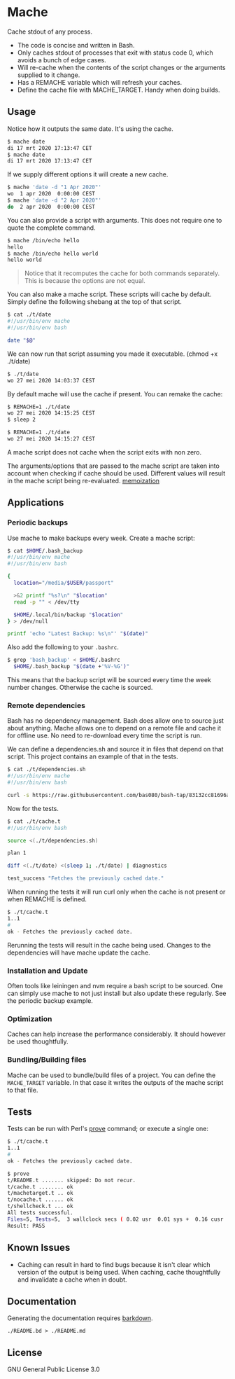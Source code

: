 # Mache

Cache stdout of any process.

- The code is concise and written in Bash.
- Only caches stdout of processes that exit with status code 0, which avoids
  a bunch of edge cases.
- Will re-cache when the contents of the script changes or the arguments
  supplied to it change.
- Has a REMACHE variable which will refresh your caches.
- Define the cache file with MACHE_TARGET. Handy when doing builds.

## Usage

Notice how it outputs the same date. It's using the cache.

```bash
$ mache date
di 17 mrt 2020 17:13:47 CET
$ mache date
di 17 mrt 2020 17:13:47 CET
```

If we supply different options it will create a new cache.

```bash
$ mache 'date -d "1 Apr 2020"'
wo  1 apr 2020  0:00:00 CEST
$ mache 'date -d "2 Apr 2020"'
do  2 apr 2020  0:00:00 CEST
```

You can also provide a script with arguments. This does not require one to
quote the complete command.

```bash
$ mache /bin/echo hello
hello
$ mache /bin/echo hello world
hello world
```

> Notice that it recomputes the cache for both commands separately. This is
> because the options are not equal.

You can also make a mache script. These scripts will cache by default. Simply
define the following shebang at the top of that script.

```bash
$ cat ./t/date
#!/usr/bin/env mache
#!/usr/bin/env bash

date "$@"
```

We can now run that script assuming you made it executable. (chmod +x ./t/date)

```bash
$ ./t/date
wo 27 mei 2020 14:03:37 CEST
```

By default mache will use the cache if present. You can remake the cache:

```bash
$ REMACHE=1 ./t/date
wo 27 mei 2020 14:15:25 CEST
$ sleep 2

$ REMACHE=1 ./t/date
wo 27 mei 2020 14:15:27 CEST
```

A mache script does not cache when the script exits with non zero.

The arguments/options that are passed to the mache script are taken into
account when checking if cache should be used. Different values will result in
the mache script being re-evaluated. [memoization][3]

## Applications

### Periodic backups

Use mache to make backups every week.
Create a mache script:

```bash
$ cat $HOME/.bash_backup
#!/usr/bin/env mache
#!/usr/bin/env bash

{
  location="/media/$USER/passport"

  >&2 printf "%s?\n" "$location"
  read -p "" < /dev/tty

  $HOME/.local/bin/backup "$location"
} > /dev/null

printf 'echo "Latest Backup: %s\n"' "$(date)"
```

Also add the following to your `.bashrc`.

```bash
$ grep 'bash_backup' < $HOME/.bashrc
  $HOME/.bash_backup "$(date +'%V-%G')"
```

This means that the backup script will be sourced every time the week number
changes. Otherwise the cache is sourced.

### Remote dependencies

Bash has no dependency management. Bash does allow one to source just about
anything. Mache allows one to depend on a remote file and cache it for offline
use. No need to re-download every time the script is run.

We can define a dependencies.sh and source it in files that depend on that
script. This project contains an example of that in the tests.

```bash
$ cat ./t/dependencies.sh
#!/usr/bin/env mache
#!/usr/bin/env bash

curl -s https://raw.githubusercontent.com/bas080/bash-tap/83132cc81696a49f4e4c66b126a63bcba0633018/bash-tap
```

Now for the tests.

```bash
$ cat ./t/cache.t
#!/usr/bin/env bash

source <(./t/dependencies.sh)

plan 1

diff <(./t/date) <(sleep 1; ./t/date) | diagnostics

test_success "Fetches the previously cached date."
```

When running the tests it will run curl only when the cache is not present or
when REMACHE is defined.

```bash
$ ./t/cache.t
1..1
# 
ok - Fetches the previously cached date.
```

Rerunning the tests will result in the cache being used. Changes to the
dependencies will have mache update the cache.

### Installation and Update

Often tools like leiningen and nvm require a bash script to be sourced. One can
simply use mache to not just install but also update these regularly. See the
periodic backup example.

### Optimization

Caches can help increase the performance considerably. It should however be
used thoughtfully.

### Bundling/Building files

Mache can be used to bundle/build files of a project. You can define the
`MACHE_TARGET` variable. In that case it writes the outputs of the mache script
to that file.

## Tests

Tests can be run with Perl's [prove][2] command; or execute a single one:

```bash
$ ./t/cache.t
1..1
# 
ok - Fetches the previously cached date.

$ prove
t/README.t ....... skipped: Do not recur.
t/cache.t ........ ok
t/machetarget.t .. ok
t/nocache.t ...... ok
t/shellcheck.t ... ok
All tests successful.
Files=5, Tests=5,  3 wallclock secs ( 0.02 usr  0.01 sys +  0.16 cusr  0.05 csys =  0.24 CPU)
Result: PASS
```

## Known Issues

- Caching can result in hard to find bugs because it isn't clear which version
  of the output is being used. When caching, cache thoughtfully and invalidate
  a cache when in doubt.

## Documentation

Generating the documentation requires [barkdown][4].

`./README.bd > ./README.md`

## License

GNU General Public License 3.0

[1]:./t/date
[2]:https://perldoc.perl.org/prove.html
[3]:https://en.wikipedia.org/wiki/Memoization
[4]:https://github.com/bas080/barkdown
